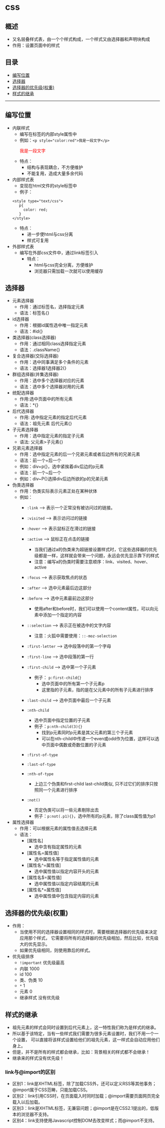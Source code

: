 # css
## 概述
* 又名层叠样式表，由一个个样式构成，一个样式又由选择器和声明块构成
* 作用：设置页面中的样式
## 目录
* [编写位置](#编写位置)
* [选择器](#选择器)
* [选择器的优先级(权重)](#选择器的优先级(权重))
* [样式的继承](#样式的继承)
***

## 编写位置
* 内联样式
  * 编写在标签的内部style属性中
  * 例如：`<p style="color:red">我是一段文字</p>`<p style="color:red">我是一段文字</p>
  * 特点：
    * 结构与表现耦合，不方便维护
    * 不能复用，造成大量多余代码
* 内部样式表
  * 变现在html文件的style标签中
  * 例子：
   ```
   <style type="text/css">
      p{
        color: red;
      }
   </style>
   ```
   * 特点：
     * 进一步使html与css分离
     * 样式可复用
* 外部样式表
  * 编写在外部css文件中，通过link标签引入
     * 特点：
       * html与css完全分离，方便维护
       * 浏览器只需加载一次就可以使用缓存
## 选择器
* 元素选择器
  * 作用：通过标签名，选择指定元素
  * 语法：标签名{}
* id选择器
  * 作用：根据id属性选中唯一指定元素
  * 语法：#id{}
* 类选择器(class选择器)
  * 作用：通过相同class选择指定元素
  * 语法：.className{}
* 复合选择器(交际选择器)
  * 作用：选中同事满足多个条件的元素
  * 语法：选择器1选择器2{}
* 群组选择器(并集选择器)
  * 作用：选中多个选择器对应的元素
  * 语法：选中多个选择器对用的元素
* 统配选择器
  * 作用:选中页面中的所有元素
  * 语法：*{}
* 后代选择器
  * 作用: 选中指定元素的指定后代元素
  * 语法：祖先元素 后代元素{}
* 子元素选择器
  * 作用：选中指定元素的指定子元素
  * 语法: 父元素>子元素{}
* 兄弟元素选择器
  * 作用：选中指定元素的后一个兄弟元素或者后边所有的兄弟元素
  * 语法：前一个+后一个
  * 例如：div+p{}，选中紧挨着div后边的p元素
  * 语法：前一个~后一个
  * 例如：div~P{}选择div后边所欲的p的兄弟元素
* 伪类选择器
  * 作用：伪类实际表示元素正处在某种状体
  * 例如：
      * `:link` --> 表示一个正常没有被访问过的链接。                           
      * `:visited` --> 表示访问过的链接
      * `:hover` --> 表示鼠标正在滑过的链接
      * `:active` --> 鼠标正在点击的链接
        * 当我们通过a的伪类来为超链接设置样式时，它这些选择器的优先级都是一样，这样就会带来一个问题，永远会优先显示靠下的样式
        * 注意：编写a的伪类时需要注意顺序：link、visited、hover、active
      
      * `:focus` --> 表示获取焦点的状态
      * `:after` --> 选中元素最后边这部分
      * `:before` --> 选中元素最前边这部分
        * 使用after和before时，我们可以使用一个content属性，可以向元素中添加一个指定的内容
      * `::selection` --> 表示正在被选中的文字内容
        * 注意：火狐中需要使用：`::-moz-selection`
      * `:first-letter` --> 选中段落中的第一个字母
      * `:first-line` --> 选中段落的第一行	
      * `:first-child` --> 选中第一个子元素
        * 例子： `p:first-child{}` 
          * 选中页面中的所有第一个子元素p
          * 这里指的子元素，指的是在父元素中的所有子元素进行排序
      * `:last-child` --> 选中页面中最后一个子元素
      * `:nth-child`
        * 选中页面中指定位置的子元素
        * 例子：`p:nth-child(3){}`
          * 找到p元素同时p元素是其父元素的第三个子元素
          * 可以在nth-child中传递一个even或odd作为位置，这样可以选中页面中偶数或奇数位置的子元素
      * `:first-of-type`
      * `:last-of-type`
      * `:nth-of-type`
        * 上边三个伪类和first-child last-child类似, 只不过它们的排序只按照同一个元素进行排序
      * `:not()`
        * 否定伪类可以将一些元素剔除出去
        * 例子：`p:not(.p1){}`，选中所有的p元素，除了class属性值为p1
* 属性选择器
  * 作用：可以根据元素的属性值去选择元素
  * 语法：
    * [属性名]
      * 选中含有指定属性的元素
    * [属性名=属性值]
      * 选中属性名等于指定属性值的元素
    * [属性名^=属性值]
      * 选中属性值以指定内容开头的元素
    * [属性名$=属性值]
      * 选中属性值以指定内容结尾的元素
    * [属性名*=属性值]
      * 选中属性值中包含指定内容的元素
## 选择器的优先级(权重)
* 作用：
  * 当使用不同的选择器设置相同的样式时，需要根据选择器的优先级来决定应用那个样式，
     		它需要将所有的选择器的优先级相加，然后比较，优先级大的优先显示。
  * 如果优先级相同，则使用靠后的样式。
* 优先级排序
  * `!important`	优先级最高
  * 内联			1000
  * id			100
  * 类、伪类		10
  * `*`			1
  * 元素			0
  * 继承样式		没有优先级
## 样式的继承
* 祖先元素的样式会同时设置到后代元素上，这一特性我们称为是样式的继承。
* 所以基于该特定，当有一些样式我们需要为很多元素设置时，我们不用一个一个设置，
  		可以直接将该样式设置给他们的祖先元素，这一样式会自动应用他们身上。	
* 但是，并不是所有的样式都会继承，比如：背景相关的样式都不会继承！
* 继承来的样式没有优先级！
### link与@import的区别
* 区别1：link是XHTML标签，除了加载CSS外，还可以定义RSS等其他事务；@import属于CSS范畴，只能加载CSS。
* 区别2：link引用CSS时，在页面载入时同时加载；@import需要页面网页完全载入以后加载。
* 区别3：link是XHTML标签，无兼容问题；@import是在CSS2.1提出的，低版本的浏览器不支持。
* 区别4：link支持使用Javascript控制DOM去改变样式；而@import不支持。